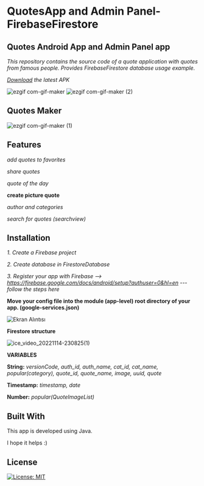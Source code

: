 # QuotesApp and Admin Panel-FirebaseFirestore
## Quotes Android App and Admin Panel app

*This repository contains the source code of a quote application with quotes from famous people.
Provides FirebaseFirestore database usage example.*

*[Download](https://github.com/tugrulkara/QuotesApp-FirebaseFirestore/releases/tag/2.4) the latest APK* 

![ezgif com-gif-maker](https://user-images.githubusercontent.com/74429693/201745230-32d364b4-c6cb-46e2-b399-870d9b71b9e9.gif)  ![ezgif com-gif-maker (2)](https://user-images.githubusercontent.com/74429693/201979684-b1b09f86-5dd8-4aca-a90f-4ddb01e47fc7.gif)

## Quotes Maker

![ezgif com-gif-maker (1)](https://user-images.githubusercontent.com/74429693/201746478-3767ed54-2989-486e-a23a-584828b3cf91.gif)

## Features
*add quotes to favorites*

*share quotes*

*quote of the day*

**create picture quote**

*author and categories*

*search for quotes (searchview)*

## Installation

*1. Create a Firebase project*

*2. Create database in FirestoreDatabase*

*3. Register your app with Firebase --> https://firebase.google.com/docs/android/setup?authuser=0&hl=en --- follow the steps here*

**Move your config file into the module (app-level) root directory of your app. (google-services.json)**

![Ekran Alıntısı](https://user-images.githubusercontent.com/74429693/201753476-43b3744e-467a-4c74-bb0a-dfdeb2244721.PNG)

**Firestore structure**

![ice_video_20221114-230825(1)](https://user-images.githubusercontent.com/74429693/201757416-ccf14ef9-ccdd-47bc-a28e-f93410eb3c8a.gif)

**VARIABLES**

**String:**
*versionCode, auth_id, auth_name, cat_id, cat_name, popular(category), quote_id, quote_name, image, uuid, quote*

**Timestamp:**
*timestamp, date*

**Number:**
*popular(QuoteImageList)*

## Built With
This app is developed using Java.

I hope it helps :)

## License

[![License: MIT](https://img.shields.io/badge/License-MIT-yellow.svg)](https://opensource.org/licenses/MIT)
